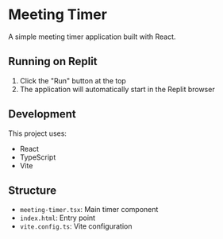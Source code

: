 # Meeting Timer

A simple meeting timer application built with React.

## Running on Replit

1. Click the "Run" button at the top
2. The application will automatically start in the Replit browser

## Development

This project uses:
- React
- TypeScript
- Vite

## Structure

- `meeting-timer.tsx`: Main timer component
- `index.html`: Entry point
- `vite.config.ts`: Vite configuration

